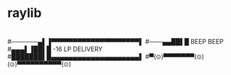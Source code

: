 # raylib
#
#──────▄▌▐▀▀▀▀▀▀▀▀▀▀▀▀▀▀▀▀▀▀▀▀▌
#───▄▄██▌█ BEEP BEEP
#▄▄▄▌▐██▌█ -16 LP DELIVERY
#███████▌█▄▄▄▄▄▄▄▄▄▄▄▄▄▄▄▄▄▄▄▄▌
#▀(⊙)▀▀▀▀▀▀▀(⊙)(⊙)▀▀▀▀▀▀▀▀▀▀(⊙)
